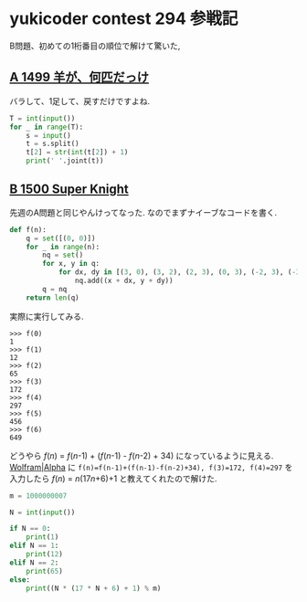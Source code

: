 # yukicoder contest 294 参戦記

B問題、初めての1桁番目の順位で解けて驚いた,

## [A 1499 羊が、何匹だっけ](https://yukicoder.me/problems/no/1499)

バラして、1足して、戻すだけですよね.

```python
T = int(input())
for _ in range(T):
    s = input()
    t = s.split()
    t[2] = str(int(t[2]) + 1)
    print(' '.joint(t))
```

## [B 1500 Super Knight](https://yukicoder.me/problems/no/1500)

先週のA問題と同じやんけってなった. なのでまずナイーブなコードを書く.

```python
def f(n):
    q = set([(0, 0)])
    for _ in range(n):
        nq = set()
        for x, y in q:
            for dx, dy in [(3, 0), (3, 2), (2, 3), (0, 3), (-2, 3), (-3, 2), (-3, 0), (-3, -2), (-2, -3), (0, -3), (2, -3), (3, -2)]:
                nq.add((x + dx, y + dy))
        q = nq
    return len(q)
```

実際に実行してみる.

```
>>> f(0)
1
>>> f(1)
12
>>> f(2)
65
>>> f(3)
172
>>> f(4)
297
>>> f(5)
456
>>> f(6)
649
```

どうやら *f*(*n*) = *f*(*n*-1) + (*f*(*n*-1) - *f*(*n*-2) + 34) になっているように見える. [Wolfram|Alpha](https://ja.wolframalpha.com/) に `f(n)=f(n-1)+(f(n-1)-f(n-2)+34), f(3)=172, f(4)=297` を入力したら *f*(*n*) = *n*(17<i>n</i>+6)+1 と教えてくれたので解けた.

```python
m = 1000000007

N = int(input())

if N == 0:
    print(1)
elif N == 1:
    print(12)
elif N == 2:
    print(65)
else:
    print((N * (17 * N + 6) + 1) % m)
```
